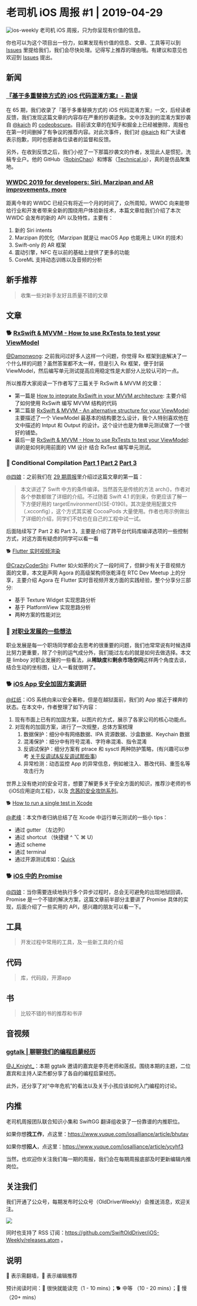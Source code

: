 # 老司机 iOS 周报 #1 | 2019-04-29

![ios-weekly](https://github.com/SwiftOldDriver/iOS-Weekly/blob/master/assets/ios-weekly.png?raw=true)
老司机 iOS 周报，只为你呈现有价值的信息。

你也可以为这个项目出一份力，如果发现有价值的信息、文章、工具等可以到 [Issues](https://github.com/SwiftOldDriver/iOS-Weekly/issues) 里提给我们，我们会尽快处理。记得写上推荐的理由哦。有建议和意见也欢迎到 [Issues](https://github.com/SwiftOldDriver/iOS-Weekly/issues) 提出。

## 新闻

### [『基于多重替换方式的 iOS 代码混淆方案』- 勘误](https://www.v2ex.com/t/557888#reply88)

在 65 期，我们收录了『基于多重替换方式的 iOS 代码混淆方案』一文，后经读者反馈，我们发现这篇文章的内容存在严重的抄袭迹象。文中涉及到的混淆方案抄袭自 [@kaich](https://github.com/kaich) 的 [codeobscure](https://github.com/kaich/codeobscure)。目前该文章的在知乎和掘金上已经被删除，周报也在第一时间删掉了有争议的推荐内容。对此次事件，我们对 [@kaich](https://github.com/kaich) 和广大读者表示抱歉，同时也感谢各位读者的监督和反馈。

另外，在收到反馈之后，我们小挖了一下那篇抄袭文的作者，发现此人是惯犯，洗稿专业户。他的 GitHub（[RobinChao](https://github.com/RobinChao)）和博客（[Technical.io](https://robinchao.github.io/)），真的是仿品聚集地。


### [WWDC 2019 for developers: Siri, Marzipan and AR improvements, more](https://9to5mac.com/2019/04/22/wwdc-developers-siri-marzipan/)

距离今年的 WWDC 已经只有将近一个月的时间了，众所周知，WWDC 向来能带给行业和开发者带来全新的围绕用户体验新技术，本篇文章给我们介绍了本次 WWDC 会发布的新的 API 以及特性，主要有：

1. 新的 Siri intents
2. Marzipan 的优化（Marzipan 就是让 macOS App 也能用上 UIKit 的技术）
3. Swift-only 的 AR 框架
4. 震动引擎，NFC 在以前的基础上提供了更多的功能
5. CoreML 支持动态训练以及音频的分析


## 新手推荐

> 收集一些对新手友好且质量不错的文章

## 文章

### 🐕 [RxSwift & MVVM - How to use RxTests to test your ViewModel](https://benoitpasquier.com/how-to-use-rxtests-to-test-mvvm/)

[@Damonwong](https://github.com/Damonvvong): 之前我问过好多人这样一个问题，你觉得 Rx 框架到底解决了一个什么样的问题？虽然答案都不太一样，但是引入 Rx 框架，便于封装 ViewModel，然后编写单元测试提高应用稳定性是大部分人比较认可的一点。

所以推荐大家阅读一下作者写了三篇关于 RxSwift & MVVM 的文章：

- 第一篇是 [How to integrate RxSwift in your MVVM architecture](https://benoitpasquier.com/integrate-rxswift-in-mvvm/): 主要介绍了如何使用 RxSwift 编写 MVVM 结构的代码
- 第二篇是 [RxSwift & MVVM - An alternative structure for your ViewModel](https://benoitpasquier.com/rxswift-mvvm-alternative-structure-for-viewmodel/): 主要描述了一个 ViewModel 最基本的结构要怎么设计，我个人特别喜欢他在文中描述的 Intput 和 Output 的设计。这个设计也是为做单元测试做了一个很好的铺垫。
- 最后一是 [RxSwift & MVVM - How to use RxTests to test your ViewModel](https://benoitpasquier.com/how-to-use-rxtests-to-test-mvvm/): 讲的是如何利用前面的 VM 设计 结合 RxTest 编写单元测试。

### 🐎 Conditional Compilation [Part 1](https://davedelong.com/blog/2018/07/25/conditional-compilation-in-swift-part-1/) [Part 2](https://davedelong.com/blog/2018/07/25/conditional-compilation-in-swift-part-2/) [Part 3](https://davedelong.com/blog/2019/04/09/conditional-compilation-part-3/)

[@四娘](kemchenj.github.io)：之前我们在 [29 期周报](https://github.com/SwiftOldDriver/iOS-Weekly/blob/59bfdf3859a67d5667319000e4ee70f8f9cd6f76/Reports/%2329-2018.07.30.md#-conditional-compilation-in-swift-part-1)里介绍过这篇文章的第一篇：

> 本文讲述了 Swift 中方的条件编译。当然首先是传统的方法 arch()，作者对各个参数都做了详细的介绍。不过随着 Swift 4.1 的到来，你更应该了解一下方便好用的 targetEnvironment()(SE-0190)。其次是使用配置文件（.xcconfig），这个方式其实被 CocoaPods 大量使用。作者也用示例做出了详细的介绍，同学们不妨也在自己的工程中试一试。

后面陆续写了 Part 2 和 Part 3，主要是介绍了跨平台代码库编译选项的一些控制方式，对这方面有疑虑的同学可以看一看

🐕 [Flutter 实时视频渲染](https://zhuanlan.zhihu.com/p/62821195)

[@CrazyCoderShi](https://github.com/CrazyCoderShi): Flutter 如火如荼的火了一段时间了，但鲜少有关于音视频方面的文章，本文是声网 Agora 的高级架构师张乾泽在 RTC Dev Meetup 上的分享，主要介绍 Agora 在 Flutter 实时音视频开发方面的实践经验，整个分享分三部分:

- 基于 Texture Widget 实现思路分析
- 基于 PlatformView 实现思路分析
- 两种方案的性能对比

### 🐎 [对职业发展的一些想法](https://limboy.me/essay/2019/04/15/career.html)

职业发展是每一个职场同学都会去思考的很重要的问题，我们也常常说有时候选择比努力更重要，除了个别的运气成分外，我们能过左右的就是如何去做选择。本文是 limboy 对职业发展的一些看法，从**稀缺度**和**剩余市场空间**这样两个角度去谈，结合生动的坐标图，让人一看就很明了。

### 🐕 [iOS App 安全加固方案调研](https://mp.weixin.qq.com/s?__biz=MzI2NzI4MTEwNA==&mid=2247485642&idx=1&sn=dce8e7581d94c8d8d2b79366f6223161&chksm=ea807f75ddf7f663daf6776b0f5a98aeea2e735e08c3a5268fd00f45b5a893d0e8dbac03b0f8&mpshare=1&scene=23&srcid=%23rd)

[@红纸](https://github.com/nianran)：iOS 系统向来以安全著称，但是在越狱面前，我们的 App 接近于裸奔的状态。在本文中，作者整理了如下内容：

1. 现有市面上已有的加固方案，以图片的方式，展示了各家公司的核心功能点。
2. 对现有的加固方案，进行了一次规整，总体方案梳理
    1. 数据保护：细分中有网络数据、IPA 资源数据、沙盒数据、Keychain 数据
    2. 混淆保护：细分中有符号混淆、字符串混淆、指令混淆
    3. 反调试保护：细分方案有 ptrace 和 sysctl 两种防护策略，(有兴趣可以参考 [关于反调试&反反调试那些事](http://bbs.iosre.com/t/topic/8179))
    4. 异常检测：动态监控 App 的异常信息，例如被注入、篡改代码、重签名等攻击行为

世界上没有绝对的安全可言，想要了解更多关于安全方面的知识，推荐沙老师的书《iOS应用逆向工程》，以及 [念茜的安全攻防系列](https://blog.csdn.net/yiyaaixuexi)。

🐕 [How to run a single test in Xcode](http://www.mokacoding.com/blog/running-one-test-in-xcode/)

[@老峰](https://github.com/GesanTung)：本文作者归纳总结了在 Xcode 中运行单元测试的一些小 tips：

- 通过 gutter （左边列）
- 通过 shortcut （快捷键 ^ ⌥ ⌘ U）
- 通过 scheme
- 通过 terminal
- 通过开源测试库如：[Quick](https://github.com/Quick/Quick)

### 🐕 [iOS 中的 Promise](https://juejin.im/post/5cb6d1215188253fdd641c15)

[@四娘](kemchenj.github.io)：当你需要连续地执行多个异步过程时，总会无可避免的出现地狱回调，Promise 是一个不错的解决方案，这篇文章前半部分主要讲了 Promise 具体的实现，后面介绍了一些实用的 API，感兴趣的朋友可以看一下。

## 工具

> 开发过程中常用的工具，及一些新工具的介绍

## 代码

> 库，代码段，开源app

## 书

> 比较不错的书的推荐和书评

## 音视频

### [ggtalk | 聊聊我们的编程启蒙经历](https://talk.swift.gg/27)

[@J_Knight_](https://github.com/knightsj)：本期 ggtalk 邀请的嘉宾是李亮老师和莲叔。围绕本期的主题，二位嘉宾和主持人梁杰都分享了各自的编程启蒙经历。

此外，还分享了对“中年危机”的看法以及关于小孩应该如何入门编程的讨论。

## 内推

老司机周报团队联合知识小集和 SwiftGG 翻译组收录了一份靠谱的内推职位。

如果你想**找工作**，点这里：https://www.yuque.com/iosalliance/article/bhutav

如果你想**招人**，点这里：https://www.yuque.com/iosalliance/article/ycyhf3

当然，也欢迎你关注我们每一期的周报，我们会在每期周报底部及时更新编辑内推岗位。

## 关注我们

我们开通了公众号，每期发布时公众号（OldDriverWeekly）会推送消息，欢迎关注。

![](https://github.com/SwiftOldDriver/iOS-Weekly/blob/master/assets/qrcode_for_wechat.jpg?raw=true)

同时也支持了 RSS 订阅：https://github.com/SwiftOldDriver/iOS-Weekly/releases.atom 。

## 说明

🚧 表示需翻墙，🌟 表示编辑推荐

预计阅读时间：🐎 很快就能读完（1 - 10 mins）；🐕 中等 （10 - 20 mins）；🐢 慢（20+ mins）


